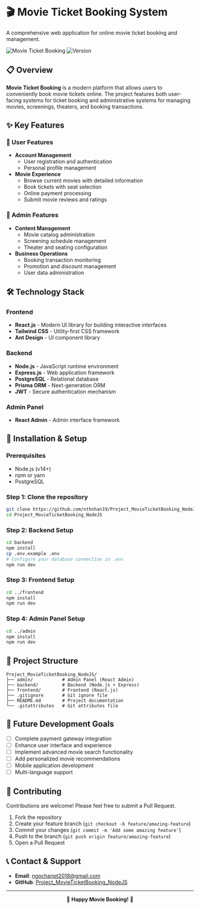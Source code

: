 # 🎬 Movie Ticket Booking System

A comprehensive web application for online movie ticket booking and management.

![Movie Ticket Booking](https://img.shields.io/badge/Project-Movie%20Ticket%20Booking-brightgreen)
![Version](https://img.shields.io/badge/Version-1.0.0-blue)

## 📋 Overview

**Movie Ticket Booking** is a modern platform that allows users to conveniently book movie tickets online. The project features both user-facing systems for ticket booking and administrative systems for managing movies, screenings, theaters, and booking transactions.

## ✨ Key Features

### 👤 User Features
- **Account Management**
  - User registration and authentication
  - Personal profile management
- **Movie Experience**
  - Browse current movies with detailed information
  - Book tickets with seat selection
  - Online payment processing
  - Submit movie reviews and ratings

### 🔧 Admin Features
- **Content Management**
  - Movie catalog administration
  - Screening schedule management
  - Theater and seating configuration
- **Business Operations**
  - Booking transaction monitoring
  - Promotion and discount management
  - User data administration

## 🛠️ Technology Stack

### Frontend
- **React.js** - Modern UI library for building interactive interfaces
- **Tailwind CSS** - Utility-first CSS framework
- **Ant Design** - UI component library

### Backend
- **Node.js** - JavaScript runtime environment
- **Express.js** - Web application framework
- **PostgreSQL** - Relational database
- **Prisma ORM** - Next-generation ORM
- **JWT** - Secure authentication mechanism

### Admin Panel
- **React Admin** - Admin interface framework

## 🚀 Installation & Setup

### Prerequisites
- Node.js (v14+)
- npm or yarn
- PostgreSQL

### Step 1: Clone the repository
```bash
git clone https://github.com/nthnhan19/Project_MovieTicketBooking_NodeJS.git
cd Project_MovieTicketBooking_NodeJS
```

### Step 2: Backend Setup
```bash
cd backend
npm install
cp .env.example .env
# Configure your database connection in .env
npm run dev
```

### Step 3: Frontend Setup
```bash
cd ../frontend
npm install
npm run dev
```

### Step 4: Admin Panel Setup
```bash
cd ../admin
npm install
npm run dev
```

## 📂 Project Structure
```
Project_MovieTicketBooking_NodeJS/
├── admin/           # Admin Panel (React Admin)
├── backend/         # Backend (Node.js + Express)
├── frontend/        # Frontend (React.js)
├── .gitignore       # Git ignore file
├── README.md        # Project documentation
└── .gitattributes   # Git attributes file
```

## 🔮 Future Development Goals

- [ ] Complete payment gateway integration
- [ ] Enhance user interface and experience
- [ ] Implement advanced movie search functionality
- [ ] Add personalized movie recommendations
- [ ] Mobile application development
- [ ] Multi-language support

## 🤝 Contributing

Contributions are welcome! Please feel free to submit a Pull Request.

1. Fork the repository
2. Create your feature branch (`git checkout -b feature/amazing-feature`)
3. Commit your changes (`git commit -m 'Add some amazing feature'`)
4. Push to the branch (`git push origin feature/amazing-feature`)
5. Open a Pull Request

## 📞 Contact & Support

- **Email**: ngochanpt2018@gmail.com
- **GitHub**: [Project_MovieTicketBooking_NodeJS](https://github.com/nthnhan19/Project_MovieTicketBooking_NodeJS)



---

<p align="center">🎥 <b>Happy Movie Booking!</b> 🍿</p>

